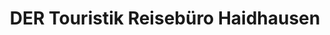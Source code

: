 ---
title: "DER Touristik Reisebüro Haidhausen"
url: /muenchen/der-touristik-reisebuero-haidhausen/
shop: Reisebüro
---